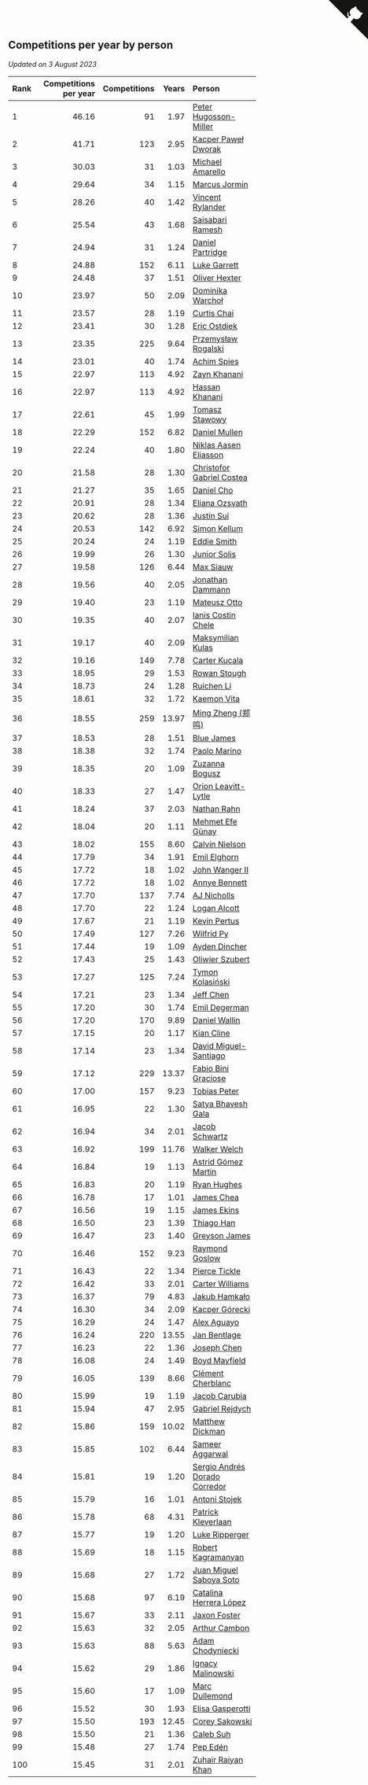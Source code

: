 ## Competitions per year by person

*Updated on  3 August 2023*

| Rank | Competitions per year | Competitions | Years | Person |
| :--- | ---: | ---: | ---: | :--- |
| 1 | 46.16 | 91 | 1.97 | [Peter Hugosson-Miller](https://www.worldcubeassociation.org/persons/2021HUGO01) |
| 2 | 41.71 | 123 | 2.95 | [Kacper Paweł Dworak](https://www.worldcubeassociation.org/persons/2020DWOR01) |
| 3 | 30.03 | 31 | 1.03 | [Michael Amarello](https://www.worldcubeassociation.org/persons/2022AMAR09) |
| 4 | 29.64 | 34 | 1.15 | [Marcus Jormin](https://www.worldcubeassociation.org/persons/2022JORM01) |
| 5 | 28.26 | 40 | 1.42 | [Vincent Rylander](https://www.worldcubeassociation.org/persons/2022RYLA01) |
| 6 | 25.54 | 43 | 1.68 | [Saisabari Ramesh](https://www.worldcubeassociation.org/persons/2021RAME01) |
| 7 | 24.94 | 31 | 1.24 | [Daniel Partridge](https://www.worldcubeassociation.org/persons/2022PART02) |
| 8 | 24.88 | 152 | 6.11 | [Luke Garrett](https://www.worldcubeassociation.org/persons/2017GARR05) |
| 9 | 24.48 | 37 | 1.51 | [Oliver Hexter](https://www.worldcubeassociation.org/persons/2022HEXT01) |
| 10 | 23.97 | 50 | 2.09 | [Dominika Warchoł](https://www.worldcubeassociation.org/persons/2021WARC01) |
| 11 | 23.57 | 28 | 1.19 | [Curtis Chai](https://www.worldcubeassociation.org/persons/2022CHAI02) |
| 12 | 23.41 | 30 | 1.28 | [Eric Ostdiek](https://www.worldcubeassociation.org/persons/2022OSTD01) |
| 13 | 23.35 | 225 | 9.64 | [Przemysław Rogalski](https://www.worldcubeassociation.org/persons/2013ROGA02) |
| 14 | 23.01 | 40 | 1.74 | [Achim Spies](https://www.worldcubeassociation.org/persons/2021SPIE01) |
| 15 | 22.97 | 113 | 4.92 | [Zayn Khanani](https://www.worldcubeassociation.org/persons/2018KHAN28) |
| 16 | 22.97 | 113 | 4.92 | [Hassan Khanani](https://www.worldcubeassociation.org/persons/2018KHAN26) |
| 17 | 22.61 | 45 | 1.99 | [Tomasz Stawowy](https://www.worldcubeassociation.org/persons/2021STAW01) |
| 18 | 22.29 | 152 | 6.82 | [Daniel Mullen](https://www.worldcubeassociation.org/persons/2016MULL04) |
| 19 | 22.24 | 40 | 1.80 | [Niklas Aasen Eliasson](https://www.worldcubeassociation.org/persons/2021ELIA01) |
| 20 | 21.58 | 28 | 1.30 | [Christofor Gabriel Costea](https://www.worldcubeassociation.org/persons/2022COST03) |
| 21 | 21.27 | 35 | 1.65 | [Daniel Cho](https://www.worldcubeassociation.org/persons/2021CHOD01) |
| 22 | 20.91 | 28 | 1.34 | [Eliana Ozsvath](https://www.worldcubeassociation.org/persons/2022OZSV01) |
| 23 | 20.62 | 28 | 1.36 | [Justin Sui](https://www.worldcubeassociation.org/persons/2022SUIJ01) |
| 24 | 20.53 | 142 | 6.92 | [Simon Kellum](https://www.worldcubeassociation.org/persons/2016KELL12) |
| 25 | 20.24 | 24 | 1.19 | [Eddie Smith](https://www.worldcubeassociation.org/persons/2022SMIT20) |
| 26 | 19.99 | 26 | 1.30 | [Junior Solis](https://www.worldcubeassociation.org/persons/2022SOLI03) |
| 27 | 19.58 | 126 | 6.44 | [Max Siauw](https://www.worldcubeassociation.org/persons/2017SIAU02) |
| 28 | 19.56 | 40 | 2.05 | [Jonathan Dammann](https://www.worldcubeassociation.org/persons/2021DAMM01) |
| 29 | 19.40 | 23 | 1.19 | [Mateusz Otto](https://www.worldcubeassociation.org/persons/2022OTTO01) |
| 30 | 19.35 | 40 | 2.07 | [Ianis Costin Chele](https://www.worldcubeassociation.org/persons/2021CHEL01) |
| 31 | 19.17 | 40 | 2.09 | [Maksymilian Kulas](https://www.worldcubeassociation.org/persons/2021KULA02) |
| 32 | 19.16 | 149 | 7.78 | [Carter Kucala](https://www.worldcubeassociation.org/persons/2015KUCA01) |
| 33 | 18.95 | 29 | 1.53 | [Rowan Stough](https://www.worldcubeassociation.org/persons/2022STOU01) |
| 34 | 18.73 | 24 | 1.28 | [Ruichen Li](https://www.worldcubeassociation.org/persons/2022LIRU02) |
| 35 | 18.61 | 32 | 1.72 | [Kaemon Vita](https://www.worldcubeassociation.org/persons/2021VITA01) |
| 36 | 18.55 | 259 | 13.97 | [Ming Zheng (郑鸣)](https://www.worldcubeassociation.org/persons/2009ZHEN11) |
| 37 | 18.53 | 28 | 1.51 | [Blue James](https://www.worldcubeassociation.org/persons/2022JAME01) |
| 38 | 18.38 | 32 | 1.74 | [Paolo Marino](https://www.worldcubeassociation.org/persons/2021MARI04) |
| 39 | 18.35 | 20 | 1.09 | [Zuzanna Bogusz](https://www.worldcubeassociation.org/persons/2022BOGU01) |
| 40 | 18.33 | 27 | 1.47 | [Orion Leavitt-Lytle](https://www.worldcubeassociation.org/persons/2022LEAV01) |
| 41 | 18.24 | 37 | 2.03 | [Nathan Rahn](https://www.worldcubeassociation.org/persons/2021RAHN01) |
| 42 | 18.04 | 20 | 1.11 | [Mehmet Efe Günay](https://www.worldcubeassociation.org/persons/2022GUNA05) |
| 43 | 18.02 | 155 | 8.60 | [Calvin Nielson](https://www.worldcubeassociation.org/persons/2014NIEL03) |
| 44 | 17.79 | 34 | 1.91 | [Emil Elghorn](https://www.worldcubeassociation.org/persons/2021ELGH01) |
| 45 | 17.72 | 18 | 1.02 | [John Wanger II](https://www.worldcubeassociation.org/persons/2022WANG39) |
| 46 | 17.72 | 18 | 1.02 | [Annye Bennett](https://www.worldcubeassociation.org/persons/2022BENN11) |
| 47 | 17.70 | 137 | 7.74 | [AJ Nicholls](https://www.worldcubeassociation.org/persons/2015NICH04) |
| 48 | 17.70 | 22 | 1.24 | [Logan Alcott](https://www.worldcubeassociation.org/persons/2022ALCO02) |
| 49 | 17.67 | 21 | 1.19 | [Kevin Pertus](https://www.worldcubeassociation.org/persons/2022PERT01) |
| 50 | 17.49 | 127 | 7.26 | [Wilfrid Py](https://www.worldcubeassociation.org/persons/2016PYWI01) |
| 51 | 17.44 | 19 | 1.09 | [Ayden Dincher](https://www.worldcubeassociation.org/persons/2022DINC01) |
| 52 | 17.43 | 25 | 1.43 | [Oliwier Szubert](https://www.worldcubeassociation.org/persons/2022SZUB01) |
| 53 | 17.27 | 125 | 7.24 | [Tymon Kolasiński](https://www.worldcubeassociation.org/persons/2016KOLA02) |
| 54 | 17.21 | 23 | 1.34 | [Jeff Chen](https://www.worldcubeassociation.org/persons/2022CHEN19) |
| 55 | 17.20 | 30 | 1.74 | [Emil Degerman](https://www.worldcubeassociation.org/persons/2021DEGE01) |
| 56 | 17.20 | 170 | 9.89 | [Daniel Wallin](https://www.worldcubeassociation.org/persons/2013WALL03) |
| 57 | 17.15 | 20 | 1.17 | [Kian Cline](https://www.worldcubeassociation.org/persons/2022CLIN01) |
| 58 | 17.14 | 23 | 1.34 | [David Miguel-Santiago](https://www.worldcubeassociation.org/persons/2022MIGU02) |
| 59 | 17.12 | 229 | 13.37 | [Fabio Bini Graciose](https://www.worldcubeassociation.org/persons/2010GRAC02) |
| 60 | 17.00 | 157 | 9.23 | [Tobias Peter](https://www.worldcubeassociation.org/persons/2014PETE03) |
| 61 | 16.95 | 22 | 1.30 | [Satya Bhavesh Gala](https://www.worldcubeassociation.org/persons/2022GALA03) |
| 62 | 16.94 | 34 | 2.01 | [Jacob Schwartz](https://www.worldcubeassociation.org/persons/2021SCHW01) |
| 63 | 16.92 | 199 | 11.76 | [Walker Welch](https://www.worldcubeassociation.org/persons/2011WELC01) |
| 64 | 16.84 | 19 | 1.13 | [Astrid Gómez Martin](https://www.worldcubeassociation.org/persons/2022MART26) |
| 65 | 16.83 | 20 | 1.19 | [Ryan Hughes](https://www.worldcubeassociation.org/persons/2022HUGH04) |
| 66 | 16.78 | 17 | 1.01 | [James Chea](https://www.worldcubeassociation.org/persons/2022CHEA05) |
| 67 | 16.56 | 19 | 1.15 | [James Ekins](https://www.worldcubeassociation.org/persons/2022EKIN01) |
| 68 | 16.50 | 23 | 1.39 | [Thiago Han](https://www.worldcubeassociation.org/persons/2022HANT01) |
| 69 | 16.47 | 23 | 1.40 | [Greyson James](https://www.worldcubeassociation.org/persons/2022JAME02) |
| 70 | 16.46 | 152 | 9.23 | [Raymond Goslow](https://www.worldcubeassociation.org/persons/2014GOSL01) |
| 71 | 16.43 | 22 | 1.34 | [Pierce Tickle](https://www.worldcubeassociation.org/persons/2022TICK01) |
| 72 | 16.42 | 33 | 2.01 | [Carter Williams](https://www.worldcubeassociation.org/persons/2021WILL06) |
| 73 | 16.37 | 79 | 4.83 | [Jakub Hamkało](https://www.worldcubeassociation.org/persons/2018HAMK01) |
| 74 | 16.30 | 34 | 2.09 | [Kacper Górecki](https://www.worldcubeassociation.org/persons/2021GORE01) |
| 75 | 16.29 | 24 | 1.47 | [Alex Aguayo](https://www.worldcubeassociation.org/persons/2022AGUA01) |
| 76 | 16.24 | 220 | 13.55 | [Jan Bentlage](https://www.worldcubeassociation.org/persons/2010BENT01) |
| 77 | 16.23 | 22 | 1.36 | [Joseph Chen](https://www.worldcubeassociation.org/persons/2022CHEN16) |
| 78 | 16.08 | 24 | 1.49 | [Boyd Mayfield](https://www.worldcubeassociation.org/persons/2022MAYF01) |
| 79 | 16.05 | 139 | 8.66 | [Clément Cherblanc](https://www.worldcubeassociation.org/persons/2014CHER05) |
| 80 | 15.99 | 19 | 1.19 | [Jacob Carubia](https://www.worldcubeassociation.org/persons/2022CARU02) |
| 81 | 15.94 | 47 | 2.95 | [Gabriel Rejdych](https://www.worldcubeassociation.org/persons/2020REJD01) |
| 82 | 15.86 | 159 | 10.02 | [Matthew Dickman](https://www.worldcubeassociation.org/persons/2013DICK01) |
| 83 | 15.85 | 102 | 6.44 | [Sameer Aggarwal](https://www.worldcubeassociation.org/persons/2017AGGA01) |
| 84 | 15.81 | 19 | 1.20 | [Sergio Andrés Dorado Corredor](https://www.worldcubeassociation.org/persons/2022CORR05) |
| 85 | 15.79 | 16 | 1.01 | [Antoni Stojek](https://www.worldcubeassociation.org/persons/2022STOJ03) |
| 86 | 15.78 | 68 | 4.31 | [Patrick Kleverlaan](https://www.worldcubeassociation.org/persons/2019KLEV01) |
| 87 | 15.77 | 19 | 1.20 | [Luke Ripperger](https://www.worldcubeassociation.org/persons/2022RIPP01) |
| 88 | 15.69 | 18 | 1.15 | [Robert Kagramanyan](https://www.worldcubeassociation.org/persons/2022KAGR01) |
| 89 | 15.68 | 27 | 1.72 | [Juan Miguel Saboya Soto](https://www.worldcubeassociation.org/persons/2021SOTO01) |
| 90 | 15.68 | 97 | 6.19 | [Catalina Herrera López](https://www.worldcubeassociation.org/persons/2017LOPE31) |
| 91 | 15.67 | 33 | 2.11 | [Jaxon Foster](https://www.worldcubeassociation.org/persons/2021FOST01) |
| 92 | 15.63 | 32 | 2.05 | [Arthur Cambon](https://www.worldcubeassociation.org/persons/2021CAMB01) |
| 93 | 15.63 | 88 | 5.63 | [Adam Chodyniecki](https://www.worldcubeassociation.org/persons/2017CHOD02) |
| 94 | 15.62 | 29 | 1.86 | [Ignacy Malinowski](https://www.worldcubeassociation.org/persons/2021MALI02) |
| 95 | 15.60 | 17 | 1.09 | [Marc Dullemond](https://www.worldcubeassociation.org/persons/2022DULL01) |
| 96 | 15.52 | 30 | 1.93 | [Elisa Gasperotti](https://www.worldcubeassociation.org/persons/2021GASP01) |
| 97 | 15.50 | 193 | 12.45 | [Corey Sakowski](https://www.worldcubeassociation.org/persons/2011SAKO01) |
| 98 | 15.50 | 21 | 1.36 | [Caleb Suh](https://www.worldcubeassociation.org/persons/2022SUHC01) |
| 99 | 15.48 | 27 | 1.74 | [Pep Edén](https://www.worldcubeassociation.org/persons/2021EDEN01) |
| 100 | 15.45 | 31 | 2.01 | [Zuhair Raiyan Khan](https://www.worldcubeassociation.org/persons/2021KHAN05) |


<a href="https://github.com/JustinTimeCuber/wca_statistics" class="github-corner" aria-label="View source on Github"><svg width="80" height="80" viewBox="0 0 250 250" style="fill:#151513; color:#fff; position: absolute; top: 0; border: 0; right: 0;" aria-hidden="true"><path d="M0,0 L115,115 L130,115 L142,142 L250,250 L250,0 Z"></path><path d="M128.3,109.0 C113.8,99.7 119.0,89.6 119.0,89.6 C122.0,82.7 120.5,78.6 120.5,78.6 C119.2,72.0 123.4,76.3 123.4,76.3 C127.3,80.9 125.5,87.3 125.5,87.3 C122.9,97.6 130.6,101.9 134.4,103.2" fill="currentColor" style="transform-origin: 130px 106px;" class="octo-arm"></path><path d="M115.0,115.0 C114.9,115.1 118.7,116.5 119.8,115.4 L133.7,101.6 C136.9,99.2 139.9,98.4 142.2,98.6 C133.8,88.0 127.5,74.4 143.8,58.0 C148.5,53.4 154.0,51.2 159.7,51.0 C160.3,49.4 163.2,43.6 171.4,40.1 C171.4,40.1 176.1,42.5 178.8,56.2 C183.1,58.6 187.2,61.8 190.9,65.4 C194.5,69.0 197.7,73.2 200.1,77.6 C213.8,80.2 216.3,84.9 216.3,84.9 C212.7,93.1 206.9,96.0 205.4,96.6 C205.1,102.4 203.0,107.8 198.3,112.5 C181.9,128.9 168.3,122.5 157.7,114.1 C157.9,116.9 156.7,120.9 152.7,124.9 L141.0,136.5 C139.8,137.7 141.6,141.9 141.8,141.8 Z" fill="currentColor" class="octo-body"></path></svg></a><style>.github-corner:hover .octo-arm{animation:octocat-wave 560ms ease-in-out}@keyframes octocat-wave{0%,100%{transform:rotate(0)}20%,60%{transform:rotate(-25deg)}40%,80%{transform:rotate(10deg)}}@media (max-width:500px){.github-corner:hover .octo-arm{animation:none}.github-corner .octo-arm{animation:octocat-wave 560ms ease-in-out}}</style>
